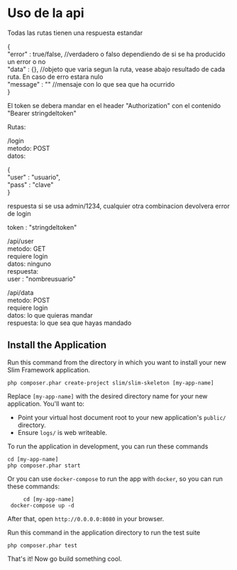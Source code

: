 # Uso de la api

Todas las rutas tienen una respuesta estandar  
  
{  
	"error" : true/false, //verdadero o falso dependiendo de si se ha producido un error o no  
	"data" : {}, //objeto que varia segun la ruta, vease abajo resultado de cada ruta. En caso de erro estara nulo  
	"message" : "" //mensaje con lo que sea que ha ocurrido  
}
  
El token se debera mandar en el header "Authorization" con el contenido "Bearer stringdeltoken"  
  
Rutas:  
  
/login  
metodo: POST  
datos:  
  
{  
	"user" : "usuario",  
	"pass" : "clave"  
}  
  
respuesta si se usa admin/1234, cualquier otra combinacion devolvera error de login  
  
token : "stringdeltoken"  
  
/api/user  
metodo: GET  
requiere login  
datos: ninguno  
respuesta:  
	user : "nombreusuario"  
  
/api/data  
metodo: POST  
requiere login  
datos: lo que quieras mandar  
respuesta: lo que sea que hayas mandado  
  
## Install the Application

Run this command from the directory in which you want to install your new Slim Framework application.

    php composer.phar create-project slim/slim-skeleton [my-app-name]

Replace `[my-app-name]` with the desired directory name for your new application. You'll want to:

* Point your virtual host document root to your new application's `public/` directory.
* Ensure `logs/` is web writeable.

To run the application in development, you can run these commands 

	cd [my-app-name]
	php composer.phar start
	
Or you can use `docker-compose` to run the app with `docker`, so you can run these commands:

         cd [my-app-name]
	 docker-compose up -d
After that, open `http://0.0.0.0:8080` in your browser.

Run this command in the application directory to run the test suite

	php composer.phar test

That's it! Now go build something cool.
